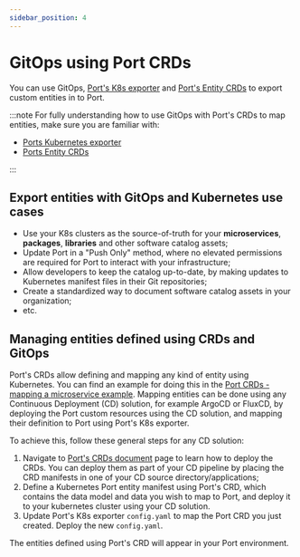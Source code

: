 ```yaml
---
sidebar_position: 4
---
```


# GitOps using Port CRDs

You can use GitOps, [Port's K8s exporter](../kubernetes/kubernetes.md) and [Port's Entity CRDs](../kubernetes/port-crd.md) to export custom entities in to Port.

:::note
For fully understanding how to use GitOps with Port's CRDs to map entities, make sure you are familiar with:

- [Ports Kubernetes exporter](../kubernetes/kubernetes.md)
- [Ports Entity CRDs](../kubernetes/port-crd.md)

:::

## Export entities with GitOps and Kubernetes use cases

- Use your K8s clusters as the source-of-truth for your **microservices**, **packages**, **libraries** and other software catalog assets;
- Update Port in a "Push Only" method, where no elevated permissions are required for Port to interact with your infrastructure;
- Allow developers to keep the catalog up-to-date, by making updates to Kubernetes manifest files in their Git repositories;
- Create a standardized way to document software catalog assets in your organization;
- etc.

## Managing entities defined using CRDs and GitOps

Port's CRDs allow defining and mapping any kind of entity using Kubernetes. You can find an example for doing this in the [Port CRDs - mapping a microservice example](../kubernetes/port-crd.md#example---mapping-a-microservice-using-port-crds).
Mapping entities can be done using any Continuous Deployment (CD) solution, for example ArgoCD or FluxCD, by deploying the Port custom resources using the CD solution, and mapping their definition to Port using Port's K8s exporter.

To achieve this, follow these general steps for any CD solution:

1. Navigate to [Port's CRDs document](../kubernetes/port-crd.md#deploying-ports-crds) page to learn how to deploy the CRDs. You can deploy them as part of your CD pipeline by placing the CRD manifests in one of your CD source directory/applications;
2. Define a Kubernetes Port entity manifest using Port's CRD, which contains the data model and data you wish to map to Port, and deploy it to your kubernetes cluster using your CD solution.
3. Update Port's K8s exporter `config.yaml` to map the Port CRD you just created. Deploy the new `config.yaml`.

The entities defined using Port's CRD will appear in your Port environment.
